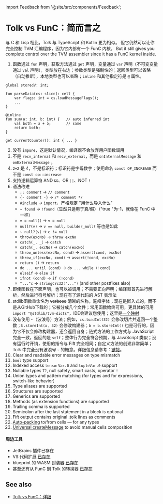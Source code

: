 import Feedback from '@site/src/components/Feedback';

# Tolk vs FunC：简而言之

与 C 和 Lisp 相比，Tolk 与 TypeScript 和 Kotlin 更为相似。
但它仍然可以让你完全控制 TVM 汇编程序，因为它内部有一个 FunC 内核。
But it still gives you complete control over the TVM assembler since it has a FunC kernel inside.

1. 函数通过 `fun` 声明，获取方法通过 `get` 声明，变量通过 `var` 声明（不可变变量通过 `val` 声明），类型放在右边；参数类型是强制性的；返回类型可以省略（自动推断），本地类型也可以省略；`inline` 和其他指定符是 `@` 属性。

```tolk
global storedV: int;

fun parseData(cs: slice): cell {
    var flags: int = cs.loadMessageFlags();
    ...
}

@inline
fun sum(a: int, b: int) {   // auto inferred int
    val both = a + b;       // same
    return both;
}

get currentCounter(): int { ... }
```

2. 没有 `impure`，这是默认情况，编译器不会放弃用户函数调用
3. 不是 `recv_internal` 和 `recv_external`，而是 `onInternalMessage` 和 `onExternalMessage` 。
4. `2+2` 是 4，不是标识符；标识符是字母数字；使用命名 `const OP_INCREASE` 而不是 `const op::increase`
5. 支持逻辑运算符 AND `&&`、OR `||`、NOT `!`
6. 语法改进
    - `;; comment` → `// comment`
    - `{- comment -}` → `/* comment */`
    - `#include` → `import`，严格规定 "用什么导入什么"
    - `~ found` → `!found`（显然只适用于真/假）（"true "为-1，就像在 FunC 中一样）
    - `v = null()` → `v = null`
    - `null?(v)` → `v == null`，`builder_null?` 等也是如此
    - `~ null?(v)` → `c != null`
    - `throw(excNo)` → `throw excNo`
    - `catch(_, _)` → `catch`
    - `catch(_, excNo)` → `catch(excNo)`
    - `throw_unless(excNo, cond)` → `assert(cond, excNo)`
    - `throw_if(excNo, cond)` → `assert(!cond, excNo)`
    - `return ()` → `return`
    - `do ... until (cond)` → `do ... while (!cond)`
    - `elseif` → `else if`
    - `ifnot (cond)` → `if (!cond)`
    - `"..."c` → `stringCrc32("...")` (and other postfixes also)
7. 即使函数在下面声明，也可以被调用；不需要正向声明；编译器首先进行解析，然后进行符号解析；现在有了源代码的 AST 表示法
8. stdlib函数重命名为 ~~verbose~~ 清晰的名称，驼峰字体；现在是嵌入式的，而不是从GitHub下载的；它被分成几个文件；常用函数始终可用，更具体的可用 `import "@stdlib/tvm-dicts"`，IDE会建议您使用；这里是[一个映射](/v3/documentation/smart-contracts/tolk/tolk-vs-func/stdlib)
9. 没有使用 `~`（波浪号）方法；例如，`cs.loadInt(32)` 会修改切片并返回一个整数；`b.storeInt(x, 32)` 会修改构建器；`b = b.storeInt()` 也是可行的，因为它不仅会修改构建器，还会返回自身；链式方法的工作方式与 JavaScript 完全一致，返回的是 `self`；整体行为完全符合预期，与 JavaScript 类似；没有运行时开销，使用的指令与 Fift 完全相同；自定义方法的创建非常简单；Tolk 中完全没有波浪号 `~` 的概念。详细信息请参考：[链接](/v3/documentation/smart-contracts/tolk/tolk-vs-func/mutability)。
10. Clear and readable error messages on type mismatch
11. `bool` type support
12. Indexed access `tensorVar.0` and `tupleVar.0` support
13. Nullable types `T?`, null safety, smart casts, operator `!`
14. Union types and pattern matching (for types and for expressions, switch-like behavior)
15. Type aliases are supported
16. Structures are supported
17. Generics are supported
18. Methods (as extension functions) are supported
19. Trailing comma is supported
20. Semicolon after the last statement in a block is optional
21. Fift output contains original .tolk lines as comments
22. [Auto-packing](/v3/documentation/smart-contracts/tolk/tolk-vs-func/pack-to-from-cells) to/from cells — for any types
23. [Universal createMessage](/v3/documentation/smart-contracts/tolk/tolk-vs-func/create-message) to avoid manual cells composition

#### 周边工具

- JetBrains 插件已存在
- VS 代码扩展 [已存在](https://github.com/ton-blockchain/tolk-vscode)
- blueprint 的 WASM 封装器 [已存在](https://github.com/ton-blockchain/tolk-js)
- 甚至还有从 FunC 到 Tolk 的转换器 [已存在](https://github.com/ton-blockchain/convert-func-to-tolk)

## See also

- [Tolk vs FunC：详细](/v3/documentation/smart-contracts/tolk/tolk-vs-func/in-detail)

<Feedback />

